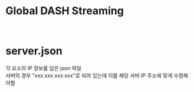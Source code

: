 # Global DASH Streaming  

<br>

# server.json   
각 요소의 IP 정보를 담은 json 파일    
서버의 경우 "xxx.xxx.xxx.xxx"로 되어 있는데 이를 해당 서버 IP 주소에 맞게 수정해야함   
